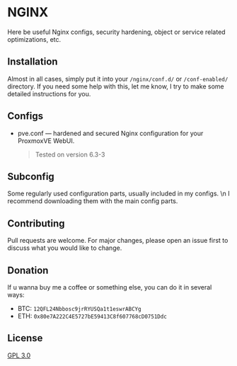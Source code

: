 # NGINX

Here be useful Nginx configs, security hardening, object or service related optimizations, etc.

## Installation

Almost in all cases, simply put it into your `/nginx/conf.d/` or `/conf-enabled/` directory.
If you need some help with this, let me know, I try to make some detailed instructions for you.

## Configs
  - pve.conf — hardened and secured Nginx configuration for your ProxmoxVE WebUI.
    > Tested on version 6.3-3

## Subconfig
Some regularly used configuration parts, usually included in my configs.
\n I recommend downloading them with the main config parts.

## Contributing
Pull requests are welcome. For major changes, please open an issue first to discuss what you would like to change.

## Donation
If u wanna buy me a coffee or something else, you can do it in several ways:

- BTC: `12QFL24Nbbosc9jrRYUSQa1t1eswrABCYg`
- ETH: `0x80e7A222C4E5727bE59413C8f607768cD0751Ddc`

## License
[GPL 3.0](https://choosealicense.com/licenses/gpl-3.0/)
